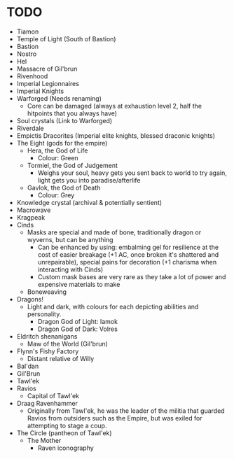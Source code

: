 # TODO

- Tiamon
- Temple of Light (South of Bastion)
- Bastion
- Nostro
- Hel
- Massacre of Gil'brun
- Rivenhood
- Imperial Legionnaires
- Imperial Knights
- Warforged (Needs renaming)
  - Core can be damaged (always at exhaustion level 2, half the hitpoints that you always have)
- Soul crystals (Link to Warforged)
- Riverdale
- Empictis Dracorites (Imperial elite knights, blessed draconic knights)
- The Eight (gods for the empire)
  - Hera, the God of Life
    - Colour: Green
  - Tormiel, the God of Judgement
    - Weighs your soul, heavy gets you sent back to world to try again, light gets you into paradise/afterlife
  - Gavlok, the God of Death
    - Colour: Grey
- Knowledge crystal (archival & potentially sentient)
- Macrowave
- Kragpeak
- Cinds
  - Masks are special and made of bone, traditionally dragon or wyverns, but can be anything
    - Can be enhanced by using: embalming gel for resilience at the cost of easier breakage (+1 AC, once broken it's shattered and unrepairable), special pains for decoration (+1 charisma when interacting with Cinds)
    - Custom mask bases are very rare as they take a lot of power and expensive materials to make
  - Boneweaving
- Dragons!
  - Light and dark, with colours for each depicting abilities and personality.
    - Dragon God of Light: Iamok
    - Dragon God of Dark: Volres
- Eldritch shenanigans
  - Maw of the World (Gil'brun)
- Flynn's Fishy Factory
  - Distant relative of Willy
- Bal'dan
- Gil'Brun
- Tawl'ek
- Ravios
  - Capital of Tawl'ek
- Draag Ravenhammer
  - Originally from Tawl'ek, he was the leader of the militia that guarded Ravios from outsiders such as the Empire, but was exiled for attempting to stage a coup.
- The Circle (pantheon of Tawl'ek)
  - The Mother
    - Raven iconography
